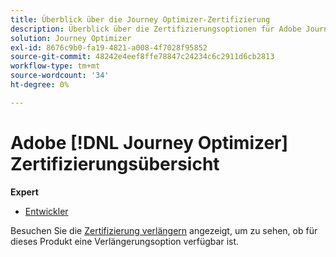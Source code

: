 ```yaml
---
title: Überblick über die Journey Optimizer-Zertifizierung
description: Überblick über die Zertifizierungsoptionen für Adobe Journey Optimizer
solution: Journey Optimizer
exl-id: 8676c9b0-fa19-4821-a008-4f7028f95852
source-git-commit: 48242e4eef8ffe78847c24234c6c2911d6cb2813
workflow-type: tm+mt
source-wordcount: '34'
ht-degree: 0%

---
```


# Adobe [!DNL Journey Optimizer] Zertifizierungsübersicht

**Expert**

* [Entwickler](/help/certifications/ajo/ajo-e-developer-23-10.md) <!--AD0-E606-->

Besuchen Sie die [Zertifizierung verlängern](/help/certifications/renew.md) angezeigt, um zu sehen, ob für dieses Produkt eine Verlängerungsoption verfügbar ist.
